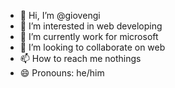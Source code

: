 - 👋 Hi, I’m @giovengi
- 👀 I’m interested in web developing
- 🌱 I’m currently work for microsoft
- 💞️ I’m looking to collaborate on web
- 📫 How to reach me nothings
- 😄 Pronouns: he/him

<!---
giovengi/giovengi is a ✨ special ✨ repository because its `README.md` (this file) appears on your GitHub profile.
You can click the Preview link to take a look at your changes.
--->
